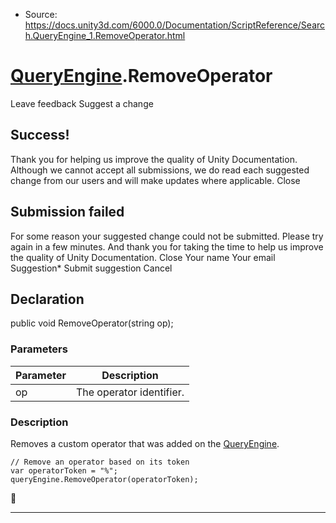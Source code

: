 * Source: https://docs.unity3d.com/6000.0/Documentation/ScriptReference/Search.QueryEngine_1.RemoveOperator.html

#  [QueryEngine<T0>](https://docs.unity3d.com/6000.0/Documentation/ScriptReference/Search.QueryEngine_1.html).RemoveOperator
Leave feedback
Suggest a change
## Success!
Thank you for helping us improve the quality of Unity Documentation. Although we cannot accept all submissions, we do read each suggested change from our users and will make updates where applicable.
Close
## Submission failed
For some reason your suggested change could not be submitted. Please <a>try again</a> in a few minutes. And thank you for taking the time to help us improve the quality of Unity Documentation.
Close
Your name Your email Suggestion* Submit suggestion
Cancel
## Declaration
public void RemoveOperator(string op); 
### Parameters
Parameter | Description  
---|---  
op | The operator identifier.  
### Description
Removes a custom operator that was added on the [QueryEngine](https://docs.unity3d.com/6000.0/Documentation/ScriptReference/Search.QueryEngine_1.html).
```
// Remove an operator based on its token
var operatorToken = "%";
queryEngine.RemoveOperator(operatorToken);

```

* * *

